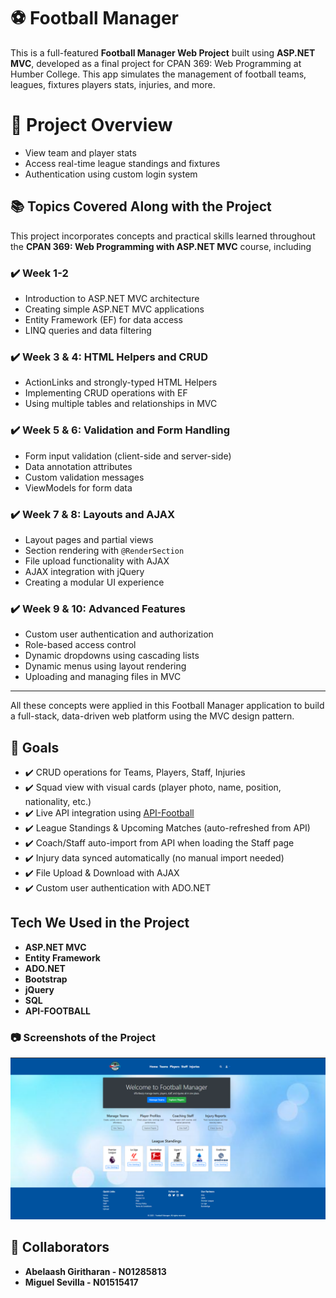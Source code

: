 # ⚽ Football Manager

This is a full-featured **Football Manager Web Project** built using **ASP.NET MVC**, developed as a final project for CPAN 369: Web Programming at Humber College. This app simulates the management of football teams, leagues, fixtures players stats, injuries, and more.

# 📁 Project Overview
- View team and player stats
- Access real-time league standings and fixtures
- Authentication using custom login system

## 📚 Topics Covered Along with the Project
This project incorporates concepts and practical skills learned throughout the **CPAN 369: Web Programming with ASP.NET MVC** course, including

### ✔️ Week 1-2
- Introduction to ASP.NET MVC architecture
- Creating simple ASP.NET MVC applications
- Entity Framework (EF) for data access
- LINQ queries and data filtering

### ✔️ Week 3 & 4: HTML Helpers and CRUD
- ActionLinks and strongly-typed HTML Helpers
- Implementing CRUD operations with EF
- Using multiple tables and relationships in MVC

### ✔️ Week 5 & 6: Validation and Form Handling
- Form input validation (client-side and server-side)
- Data annotation attributes
- Custom validation messages
- ViewModels for form data

### ✔️ Week 7 & 8: Layouts and AJAX
- Layout pages and partial views
- Section rendering with `@RenderSection`
- File upload functionality with AJAX
- AJAX integration with jQuery
- Creating a modular UI experience

### ✔️ Week 9 & 10: Advanced Features
- Custom user authentication and authorization
- Role-based access control
- Dynamic dropdowns using cascading lists
- Dynamic menus using layout rendering
- Uploading and managing files in MVC

---

All these concepts were applied in this Football Manager application to build a full-stack, data-driven web platform using the MVC design pattern.


## 🎯 Goals

- ✔️ CRUD operations for Teams, Players, Staff, Injuries
- ✔️ Squad view with visual cards (player photo, name, position, nationality, etc.)
- ✔️ Live API integration using [API-Football](https://www.api-football.com/)
- ✔️ League Standings & Upcoming Matches (auto-refreshed from API)
- ✔️ Coach/Staff auto-import from API when loading the Staff page
- ✔️ Injury data synced automatically (no manual import needed)
- ✔️ File Upload & Download with AJAX
- ✔️ Custom user authentication with ADO.NET

## Tech We Used in the Project
- **ASP.NET MVC**
- **Entity Framework**
- **ADO.NET**
- **Bootstrap**
- **jQuery**
- **SQL**
- **API-FOOTBALL**

### 📷 Screenshots of the Project
![HomePage](./Content/Images/HomePage.png)

## 👤 Collaborators
- **Abelaash Giritharan - N01285813**
- **Miguel Sevilla - N01515417**
